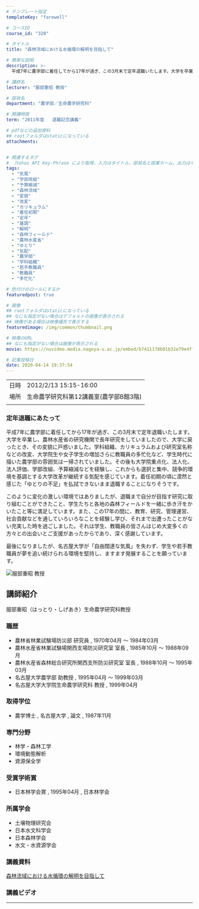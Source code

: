 ```yaml
---
# テンプレート指定
templateKey: "farewell"

# コースID
course_id: "320"

# タイトル
title: "森林流域における水循環の解明を目指して"

# 簡単な説明
description: >-
  平成7年に農学部に着任してから17年が過ぎ、この3月末で定年退職いたします。大学を卒業し、農林水産省の研究機関で長年研究をしていましたので、大学に戻ったとき、その変貌に戸惑いました。学科組織、カリキュラムおよび研究室名称などの改変、大学院生や女子学生の増加さらに教職員の多忙化など、学生時代に描いた農学部の雰囲気は一掃されていました。その後も大学院重点化、法人化、法人評価、学部改組、予算縮減など ....

# 講師名
lecturer: "服部重昭 教授"

# 部局名
department: "農学部／生命農学研究科"

# 開講時限
term: "2011年度	退職記念講義"

# pdfなどの追加資料
## rootフォルダはstaticになっている
attachments:


# 関連するタグ
# （Yahoo API Key-Phrase により取得。入力はタイトル、部局名と授業ホーム、出力はキーフレーズ（tags））
tags:
  - "気風"
  - "学部改組"
  - "予算縮減"
  - "森林流域"
  - "変貌"
  - "改変"
  - "カリキュラム"
  - "着任初期"
  - "定年"
  - "基調"
  - "解明"
  - "森林フィールド"
  - "農林水産省"
  - "ゆとり"
  - "気配"
  - "農学部"
  - "学科組織"
  - "若手教職員"
  - "教職員"
  - "多忙化"

# 色付けのロールにするか
featuredpost: true

# 画像
## rootフォルダはstaticになっている
## なにも指定がない場合はデフォルトの画像が表示される
## 映像がある場合は映像優先で表示する
featuredimage: /img/common/thumbnail.png

# 映像のURL
## なにも指定がない場合は画像が表示される
movie: https://nuvideo.media.nagoya-u.ac.jp/embed/b7411178b01b32e79e4ff75ab131e54108434d33

# 記事投稿日
date: 2020-04-14 19:37:54
---
```


|   |   |
|---|---|
| 日時 | 2012/2/13  15:15-16:00 |
| 場所 | 生命農学研究科第12講義室(農学部B館3階) |
|   |   |


### 定年退職にあたって 

平成7年に農学部に着任してから17年が過ぎ、この3月末で定年退職いたします。大学を卒業し、農林水産省の研究機関で長年研究をしていましたので、大学に戻ったとき、その変貌に戸惑いました。学科組織、カリキュラムおよび研究室名称などの改変、大学院生や女子学生の増加さらに教職員の多忙化など、学生時代に描いた農学部の雰囲気は一掃されていました。その後も大学院重点化、法人化、法人評価、学部改組、予算縮減などを経験し、これからも選択と集中、競争的環境を基調とする大学改革が継続する気配を感じています。着任初期の頃に漠然と感じた「ゆとりの不足」を払拭できないまま退職することになりそうです。

このように変化の激しい環境ではありましたが、退職まで自分が目指す研究に取り組むことができたこと、学生たちと各地の森林フィールドを一緒に歩き汗をかいたこと等に満足しています。また、この17年の間に、教育、研究、管理運営、社会貢献などを通していろいろなことを経験し学び、それまで出遭ったことがない充実した時を過ごしました。それは学生、教職員の皆さんはじめ大変多くの方々との出会いとご支援があったからであり、深く感謝しています。

最後になりましたが、名古屋大学が「自由闊達な気風」を失わず、学生や若手教職員が夢を追い続けられる環境を堅持し、ますます発展することを願っています。


![服部重昭 教授](https://ocw.nagoya-u.jp/files/320/s_hattori.png)  

## 講師紹介

服部重昭（はっとり・しげあき）生命農学研究科教授 

### 職歴

  * 農林省林業試験場防災部 研究員 , 1970年04月 〜 1984年03月
  * 農林水産省林業試験場関西支場防災研究室 室長 , 1985年10月 〜 1988年09月
  * 農林水産省森林総合研究所関西支所防災研究室 室長 , 1988年10月 〜 1995年03月
  * 名古屋大学農学部 助教授 , 1995年04月 〜 1999年03月
  * 名古屋大学大学院生命農学研究科 教授 , 1999年04月

### 取得学位

  * 農学博士 , 名古屋大学 , 論文 , 1987年11月

### 専門分野

  * 林学・森林工学
  * 環境動態解析
  * 資源保全学

### 受賞学術賞

  * 日本林学会賞 , 1995年04月 , 日本林学会

### 所属学会

  * 土壌物理研究会
  * 日本水文科学会
  * 日本森林学会
  * 水文・水資源学会


### 講義資料

[森林流域における水循環の解明を目指して](https://ocw.nagoya-u.jp/files/320/H23hattori_lastlecture.pdf)  

### 講義ビデオ




-----